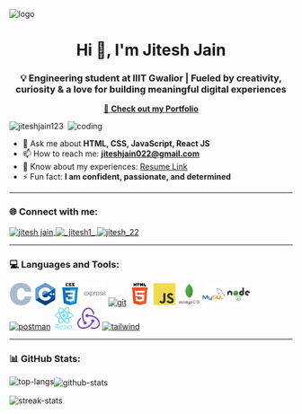 ![logo](https://blogs.swarthmore.edu/its/wp-content/uploads/2022/12/github-universe-1920x768.png)

<h1 align="center">Hi 👋, I'm Jitesh Jain</h1>
<h3 align="center">💡 Engineering student at IIIT Gwalior | Fueled by creativity, curiosity & a love for building meaningful digital experiences</h3>

<p align="center">
  <a href="https://jitesh-jain-portfolio.vercel.app/" target="_blank">
    🚀 <strong>Check out my Portfolio</strong>
  </a>
</p>

<img align="right" alt="coding" width="400" src="https://encrypted-tbn0.gstatic.com/images?q=tbn:ANd9GcSli15ojX0-4uVnP-x1v4cxpuP03rGXab2oEA&s">

<p align="left"> 
  <img src="https://komarev.com/ghpvc/?username=jiteshjain123&label=Profile%20views&color=0e75b6&style=flat" alt="jiteshjain123" /> 
</p>

- 💬 Ask me about **HTML, CSS, JavaScript, React JS**  
- 📫 How to reach me: **jiteshjain022@gmail.com**  
- 📄 Know about my experiences: [Resume Link](https://surl.li/izvklc)  
- ⚡ Fun fact: **I am confident, passionate, and determined**  

---

### 🌐 Connect with me:
<p align="left">
  <a href="https://linkedin.com/in/jitesh jain" target="blank">
    <img align="center" src="https://raw.githubusercontent.com/rahuldkjain/github-profile-readme-generator/master/src/images/icons/Social/linked-in-alt.svg" alt="jitesh jain" height="30" width="40" />
  </a>
  <a href="https://instagram.com/_jitesh1_" target="blank">
    <img align="center" src="https://raw.githubusercontent.com/rahuldkjain/github-profile-readme-generator/master/src/images/icons/Social/instagram.svg" alt="_jitesh1_" height="30" width="40" />
  </a>
  <a href="https://www.leetcode.com/jitesh_22" target="blank">
    <img align="center" src="https://raw.githubusercontent.com/rahuldkjain/github-profile-readme-generator/master/src/images/icons/Social/leet-code.svg" alt="jitesh_22" height="30" width="40" />
  </a>
</p>

---

### 💻 Languages and Tools:
<p align="left">
  <a href="https://www.cprogramming.com/" target="_blank" rel="noreferrer"><img src="https://raw.githubusercontent.com/devicons/devicon/master/icons/c/c-original.svg" alt="c" width="40" height="40"/></a>
  <a href="https://www.w3schools.com/cpp/" target="_blank" rel="noreferrer"><img src="https://raw.githubusercontent.com/devicons/devicon/master/icons/cplusplus/cplusplus-original.svg" alt="cplusplus" width="40" height="40"/></a>
  <a href="https://www.w3schools.com/css/" target="_blank" rel="noreferrer"><img src="https://raw.githubusercontent.com/devicons/devicon/master/icons/css3/css3-original-wordmark.svg" alt="css3" width="40" height="40"/></a>
  <a href="https://expressjs.com" target="_blank" rel="noreferrer"><img src="https://raw.githubusercontent.com/devicons/devicon/master/icons/express/express-original-wordmark.svg" alt="express" width="40" height="40"/></a>
  <a href="https://git-scm.com/" target="_blank" rel="noreferrer"><img src="https://www.vectorlogo.zone/logos/git-scm/git-scm-icon.svg" alt="git" width="40" height="40"/></a>
  <a href="https://www.w3.org/html/" target="_blank" rel="noreferrer"><img src="https://raw.githubusercontent.com/devicons/devicon/master/icons/html5/html5-original-wordmark.svg" alt="html5" width="40" height="40"/></a>
  <a href="https://developer.mozilla.org/en-US/docs/Web/JavaScript" target="_blank" rel="noreferrer"><img src="https://raw.githubusercontent.com/devicons/devicon/master/icons/javascript/javascript-original.svg" alt="javascript" width="40" height="40"/></a>
  <a href="https://www.mongodb.com/" target="_blank" rel="noreferrer"><img src="https://raw.githubusercontent.com/devicons/devicon/master/icons/mongodb/mongodb-original-wordmark.svg" alt="mongodb" width="40" height="40"/></a>
  <a href="https://www.mysql.com/" target="_blank" rel="noreferrer"><img src="https://raw.githubusercontent.com/devicons/devicon/master/icons/mysql/mysql-original-wordmark.svg" alt="mysql" width="40" height="40"/></a>
  <a href="https://nodejs.org" target="_blank" rel="noreferrer"><img src="https://raw.githubusercontent.com/devicons/devicon/master/icons/nodejs/nodejs-original-wordmark.svg" alt="nodejs" width="40" height="40"/></a>
  <a href="https://postman.com" target="_blank" rel="noreferrer"><img src="https://www.vectorlogo.zone/logos/getpostman/getpostman-icon.svg" alt="postman" width="40" height="40"/></a>
  <a href="https://reactjs.org/" target="_blank" rel="noreferrer"><img src="https://raw.githubusercontent.com/devicons/devicon/master/icons/react/react-original-wordmark.svg" alt="react" width="40" height="40"/></a>
  <a href="https://redux.js.org" target="_blank" rel="noreferrer"><img src="https://raw.githubusercontent.com/devicons/devicon/master/icons/redux/redux-original.svg" alt="redux" width="40" height="40"/></a>
  <a href="https://tailwindcss.com/" target="_blank" rel="noreferrer"><img src="https://www.vectorlogo.zone/logos/tailwindcss/tailwindcss-icon.svg" alt="tailwind" width="40" height="40"/></a>
</p>

---

### 📊 GitHub Stats:
<p>
  <img align="left" src="https://github-readme-stats.vercel.app/api/top-langs?username=jiteshjain123&show_icons=true&locale=en&layout=compact" alt="top-langs" />
</p>

<p>
  <img align="center" src="https://github-readme-stats.vercel.app/api?username=jiteshjain123&show_icons=true&locale=en" alt="github-stats" />
</p>

<p>
  <img align="center" src="https://github-readme-streak-stats.herokuapp.com/?user=jiteshjain123&" alt="streak-stats" />
</p>
